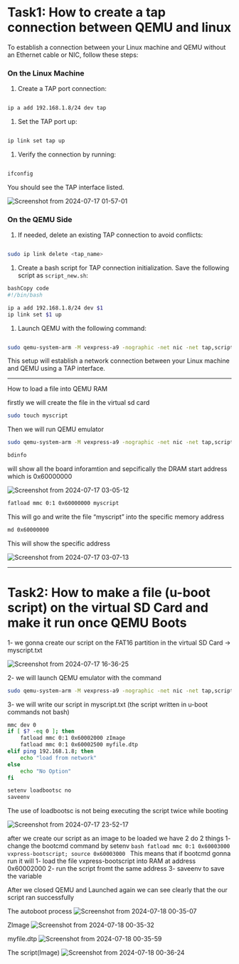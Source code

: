 # Task1: How to create a tap connection between QEMU and linux

To establish a connection between your Linux machine and QEMU without an Ethernet cable or NIC, follow these steps:

### On the Linux Machine

1. Create a TAP port connection:

```bash

ip a add 192.168.1.8/24 dev tap

```

1. Set the TAP port up:

```bash

ip link set tap up

```

1. Verify the connection by running:

```bash

ifconfig

```

You should see the TAP interface listed.

![Screenshot from 2024-07-17 01-57-01](https://github.com/user-attachments/assets/24b9967a-9636-461e-8764-10f82a74c243)




### On the QEMU Side

1. If needed, delete an existing TAP connection to avoid conflicts:

```bash

sudo ip link delete <tap_name>

```

1. Create a bash script for TAP connection initialization. Save the following script as `script_new.sh`:

```bash
bashCopy code
#!/bin/bash

ip a add 192.168.1.8/24 dev $1
ip link set $1 up

```

1. Launch QEMU with the following command:

```bash

sudo qemu-system-arm -M vexpress-a9 -nographic -net nic -net tap,script=./script_new.sh -kernel ~/u-boot/u-boot -sd ~/sd.img

```

This setup will establish a network connection between your Linux machine and QEMU using a TAP interface.

---

How to load a file into QEMU RAM

firstly we will create the file in the virtual sd card

```bash
sudo touch myscript
```

Then we will run QEMU emulator

```bash
sudo qemu-system-arm -M vexpress-a9 -nographic -net nic -net tap,script=./script_new.sh -kernel ~/u-boot/u-boot -sd ~/sd.img
```

```bash
bdinfo
```

will show all the board inforamtion and sepcifically the DRAM start address which is 0x60000000


![Screenshot from 2024-07-17 03-05-12](https://github.com/user-attachments/assets/aba25f54-3a49-435e-b98c-e5d6f46da0ca)




```bash
fatload mmc 0:1 0x60000000 myscript
```

This will go and write the file “myscript” into the specific memory address

```bash
md 0x60000000
```

This will show the specific address 


![Screenshot from 2024-07-17 03-07-13](https://github.com/user-attachments/assets/cf36702f-acea-496f-aa41-554ecd49293c)


----------------------------------------------------------------------------------------------------------------------------------------------------------------------------------------------------
# Task2: How to make a file (u-boot script) on the virtual SD Card and make it run once QEMU Boots

1- we gonna create our script on the FAT16 partition in the virtual SD Card -> myscript.txt



![Screenshot from 2024-07-17 16-36-25](https://github.com/user-attachments/assets/1e314ace-63c2-4ab8-9305-89d7d92694f6)




2- we will launch QEMU emulator with the command



```bash
sudo qemu-system-arm -M vexpress-a9 -nographic -net nic -net tap,script=./script_new.sh -kernel ~/u-boot/u-boot -sd ~/sd.img
```


3- we will write our script in myscript.txt (the script written in u-boot commands not bash)

```bash
mmc dev 0
if [ $? -eq 0 ]; then
    fatload mmc 0:1 0x60002000 zImage
    fatload mmc 0:1 0x60002500 myfile.dtp
elif ping 192.168.1.8; then
    echo "load from network"
else
    echo "No Option"
fi

setenv loadbootsc no
saveenv

```
 The use of loadbootsc is not being executing the script twice while booting

 ![Screenshot from 2024-07-17 23-52-17](https://github.com/user-attachments/assets/e46d8edd-a734-47fa-91a9-343f2feaccf1)



after we create our script as an image to be loaded we have 2 do 2 things
  1- change the bootcmd command by setenv
      ```bash
        fatload mmc 0:1 0x60003000 vxpress-bootscript; source 0x60003000
        ```
        This means that if bootcmd gonna run it will
            1- load the file vxpress-bootscript into RAM at address 0x60002000
            2- run the script fromt the same address
            3- saveenv to save the variable


After we closed QEMU and Launched again we can see clearly that the our script ran successfully

The autoboot process
![Screenshot from 2024-07-18 00-35-07](https://github.com/user-attachments/assets/28f97888-42e6-44b9-80d6-629004a82cc0)



ZImage
![Screenshot from 2024-07-18 00-35-32](https://github.com/user-attachments/assets/90e93492-9fca-469a-8101-6e94710408dd)


myfile.dtp
![Screenshot from 2024-07-18 00-35-59](https://github.com/user-attachments/assets/29dd333a-0bfb-421c-a2de-3acee8590fa1)




The script(Image)
![Screenshot from 2024-07-18 00-36-24](https://github.com/user-attachments/assets/48411e64-1daa-4ca5-992a-0894219774a2)







